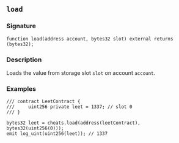 ## `load`

### Signature

```solidity
function load(address account, bytes32 slot) external returns (bytes32);
```

### Description

Loads the value from storage slot `slot` on account `account`.

### Examples

```solidity
/// contract LeetContract {
///     uint256 private leet = 1337; // slot 0
/// }

bytes32 leet = cheats.load(address(leetContract), bytes32(uint256(0)));
emit log_uint(uint256(leet)); // 1337
```

